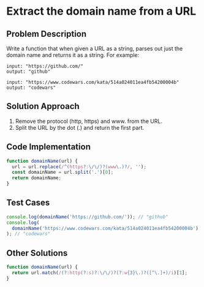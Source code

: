 # Extract the domain name from a URL

## Problem Description

Write a function that when given a URL as a string, parses out just the domain name and returns it as a string. For example:

```
input: "https://github.com/"
output: "github"
```

```
input: "https://www.codewars.com/kata/514a024011ea4fb54200004b"
output: "codewars"
```

## Solution Approach

1. Remove the protocol (http, https) and www. from the URL.
2. Split the URL by the dot (.) and return the first part.

## Code Implementation

```js
function domainName(url) {
  url = url.replace(/^(https?:\/\/)?(www\.)?/, '');
  const domainName = url.split('.')[0];
  return domainName;
}
```

## Test Cases

```js
console.log(domainName('https://github.com/')); // "github"
console.log(
  domainName('https://www.codewars.com/kata/514a024011ea4fb54200004b')
); // "codewars"
```

## Other Solutions

```js
function domainName(url) {
  return url.match(/(?:http(?:s)?:\/\/)?(?:w{3}\.)?([^\.]+)/i)[1];
}
```

